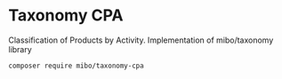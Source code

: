 # Taxonomy CPA

Classification of Products by Activity. Implementation of mibo/taxonomy library

```bash
composer require mibo/taxonomy-cpa
```
